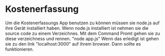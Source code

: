 # Kostenerfassung
Um die Kostenerfassungs App benutzen zu können müssen sie node.js auf ihre Gerät installiert haben.
Wenn node.js installiert ist nehmen sie die source code zu einem Verzeichnes.
Mit dem Command Promt gehen sie zu diese verzeichness und rennen. "node app.js"
Wenn das erledigt ist gehen sie zu den link "localhost:3000" auf ihrem browser.
Dann sollte es funktionieren.

